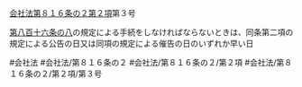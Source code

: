[会社法第８１６条の２第２項](会社法＿＿＿＿第８１６条の２第２項)第３号

[第八百十六条の八](会社法＿＿＿＿第８１６条の８)の規定による手続をしなければならないときは、同条第二項の規定による公告の日又は同項の規定による催告の日のいずれか早い日


#会社法
#会社法/第８１６条の２
#会社法/第８１６条の２/第２項
#会社法/第８１６条の２/第２項/第３号
